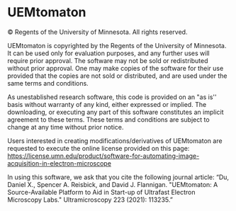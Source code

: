 # UEMtomaton
©  Regents of the University of Minnesota. All rights reserved. 

UEMtomaton is copyrighted by the Regents of the University of Minnesota. It can be used only for evaluation purposes, and any further uses will require prior approval. The software may not be sold or redistributed without prior approval. One may make copies of the software for their use provided that the copies are not sold or distributed, and are used under the same terms and conditions.

As unestablished research software, this code is provided on an "as is'' basis without warranty of any kind, either expressed or implied. The downloading, or executing any part of this software constitutes an implicit agreement to these terms. These terms and conditions are subject to change at any time without prior notice.

Users interested in creating modifications/derivatives of UEMtomaton are requested to execute the online license provided on this page: https://license.umn.edu/product/software-for-automating-image-acquisition-in-electron-microscope

In using this software, we ask that you cite the following journal article: 
“Du, Daniel X., Spencer A. Reisbick, and David J. Flannigan. "UEMtomaton: A Source-Available Platform to Aid in Start-up of Ultrafast Electron Microscopy Labs." Ultramicroscopy 223 (2021): 113235.”
